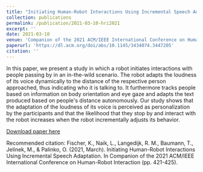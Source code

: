 ```yaml
---
title: "Initiating Human-Robot Interactions Using Incremental Speech Adaptation"
collection: publications
permalink: /publication/2021-03-10-hri2021
excerpt: ''
date: 2021-03-10
venue: 'Companion of the 2021 ACM/IEEE International Conference on Human-Robot Interaction'
paperurl: 'https://dl.acm.org/doi/abs/10.1145/3434074.3447205'
citation: ''
---
```

In this paper, we present a study in which a robot initiates interactions with people passing by in an in-the-wild scenario. The robot adapts the loudness of its voice dynamically to the distance of the respective person approached, thus indicating who it is talking to. It furthermore tracks people based on information on body orientation and eye gaze and adapts the text produced based on people's distance autonomously. Our study shows that the adaptation of the loudness of its voice is perceived as personalization by the participants and that the likelihood that they stop by and interact with the robot increases when the robot incrementally adjusts its behavior.

[Download paper here](https://dl.acm.org/doi/pdf/10.1145/3434074.3447205)

Recommended citation: Fischer, K., Naik, L., Langedijk, R. M., Baumann, T., Jelínek, M., & Palinko, O. (2021, March). Initiating Human-Robot Interactions Using Incremental Speech Adaptation. In Companion of the 2021 ACM/IEEE International Conference on Human-Robot Interaction (pp. 421-425).